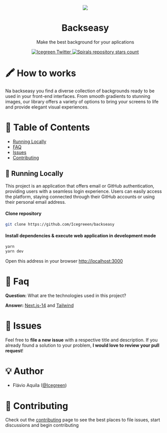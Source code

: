 <p align="center">
   <img src="https://github.com/Icegreeen/blog-graphQL/assets/56550632/90a972b9-5325-4066-91b8-5a1c704d8132" />
</p>

<h1 align="center">
    <a">Backseasy</a>
</h1>

<p align="center">
    Make the best background for your aplications
</p>

<p align="center">
    
   <a href="https://twitter.com/Icegreen__">
    <img src="https://img.shields.io/twitter/follow/Icegreen__?style=flat&label=Icegreen__&logo=twitter&color=0bf&logoColor=fff" alt="Icegreen Twitter" />
  </a>
  
   <a href="https://github.com/laurabeatris/starry">
    <img src="https://img.shields.io/github/stars/icegreeen/backseasy?label=icegreeen%2Fbackseasy" alt="Spirals repository stars count" />
  </a>
</p>

# 🖍 How to works

Na backseasy you find a diverse collection of backgrounds ready to be used in your front-end interfaces. From smooth gradients to stunning images, our library offers a variety of options to bring your screens to life and provide elegant visual experiences.
                             
# :pushpin: Table of Contents

* [Running Locally](#construction_worker-running-locally)
* [FAQ](#postbox-faq)
* [Issues](#bug-issues)
* [Contributing](#tada-contributing)

## :construction_worker: Running Locally

This project is an application that offers email or GitHub authentication, providing users with a seamless login experience. Users can easily access the platform, staying connected through their GitHub accounts or using their personal email address.

#### Clone repository
```bash
git clone https://github.com/Icegreeen/backseasy
```
#### Install dependencies & execute web application in development mode
```bash
yarn
yarn dev
```
Open this address in your browser [http://localhost:3000](http://localhost:3000/)

# :postbox: Faq

**Question:** What are the technologies used in this project?

**Answer:** [Next.js-14](https://nextjs.org/) and [Tailwind](https://tailwindcss.com/)

# :bug: Issues

Feel free to **file a new issue** with a respective title and description. If you already found a solution to your problem, **I would love to review your pull request**!

# 💡 Author

- Flávio Aquila ([@Icegreen](https://twitter.com/Icegreen__))

# :tada: Contributing

Check out the [contributing](https://github.com/Icegreeen/backseasy/CONTRIBUTING.md) page to see the best places to file issues, start discussions and begin contributing

